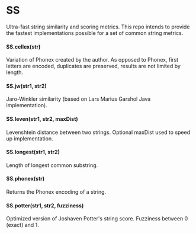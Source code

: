SS
==

Ultra-fast string similarity and scoring metrics. This repo intends to provide the fastest implementations possible
for a set of common string metrics.

#### SS.cellex(str)
Variation of Phonex created by the author. As opposed to Phonex, first letters are encoded, duplicates are preserved,
results are not limited by length.

#### SS.jw(str1, str2)
Jaro-Winkler similarity (based on Lars Marius Garshol Java implementation).

#### SS.leven(str1, str2, maxDist)
Levenshtein distance between two strings. Optional maxDist used to speed up implementation.

#### SS.longest(str1, str2)
Length of longest common substring.

#### SS.phonex(str)
Returns the Phonex encoding of a string.

#### SS.potter(str1, str2, fuzziness)
Optimized version of Joshaven Potter's string score. Fuzziness between 0 (exact) and 1.
